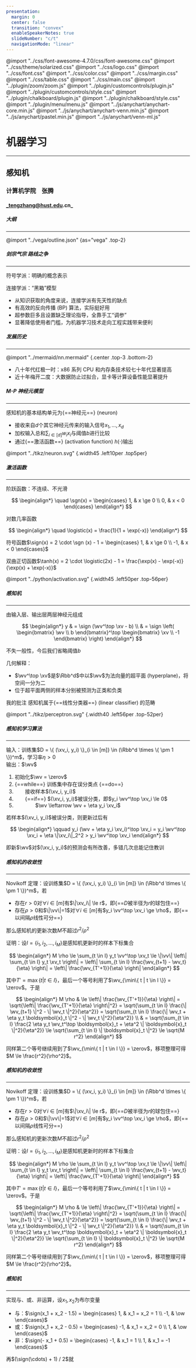```yaml
---
presentation:
  margin: 0
  center: false
  transition: "convex"
  enableSpeakerNotes: true
  slideNumber: "c/t"
  navigationMode: "linear"
---
```


@import "../css/font-awesome-4.7.0/css/font-awesome.css"
@import "../css/theme/solarized.css"
@import "../css/logo.css"
@import "../css/font.css"
@import "../css/color.css"
@import "../css/margin.css"
@import "../css/table.css"
@import "../css/main.css"
@import "../plugin/zoom/zoom.js"
@import "../plugin/customcontrols/plugin.js"
@import "../plugin/customcontrols/style.css"
@import "../plugin/chalkboard/plugin.js"
@import "../plugin/chalkboard/style.css"
@import "../plugin/menu/menu.js"
@import "../js/anychart/anychart-core.min.js"
@import "../js/anychart/anychart-venn.min.js"
@import "../js/anychart/pastel.min.js"
@import "../js/anychart/venn-ml.js"

<!-- slide data-notes="" -->

<div class="bottom20"></div>

# 机器学习

<hr class="width50 center">

## 感知机

<div class="bottom8"></div>

### 计算机学院 &nbsp;&nbsp; 张腾

#### _tengzhang@hust.edu.cn_

<!-- slide vertical=true data-notes="" -->

##### 大纲

---

@import "../vega/outline.json" {as="vega" .top-2}

<!-- slide data-notes="" -->

##### 剑宗气宗 路线之争

---

符号学派：明确的概念表示

连接学派：“黑箱”模型

- 从知识获取的角度来说，连接学派有先天性的缺点
- 有高效的反向传播 (BP) 算法，实际挺好用
- 超参数巨多且设置缺乏理论指导，全靠手工“调参”
- 显著降低使用者门槛，为机器学习技术走向工程实践带来便利

<!-- slide vertical=true data-notes="" -->

##### 发展历史

---

@import "../mermaid/nn.mermaid" {.center .top-3 .bottom-2}

- 八十年代红极一时：x86 系列 CPU 和内存条技术较七十年代显著提高
- 近十年梅开二度：大数据防止过拟合，显卡等计算设备性能显著提升

<!-- slide data-notes="" -->

##### M-P 神经元模型

---

感知机的基本结构单元为{==神经元==} (neuron)

- 接收来自$d$个其它神经元传来的输入信号$x_1, \ldots, x_d$
- 加权输入总和$\sum_{i \in [d]} w_i x_i$与阈值$b$进行比较
- 通过{==激活函数==} (activation function) $h(\cdot)$输出

@import "../tikz/neuron.svg" {.width45 .left10per .top5per}

<!-- slide vertical=true data-notes="" -->

##### 激活函数

---

<div class="top2"></div>

阶跃函数：不连续、不光滑

$$
\begin{align*}
    \quad \sgn(x) = \begin{cases} 1, & x \ge 0 \\ 0, & x < 0 \end{cases}
\end{align*}
$$

对数几率函数

$$
\begin{align*}
    \quad \logistic(x) = \frac{1}{1 + \exp(-x)}
\end{align*}
$$

符号函数$\sign(x) = 2 \cdot \sgn (x) - 1 = \begin{cases} 1, & x \ge 0 \\ -1, & x < 0 \end{cases}$

双曲正切函数$\tanh(x) = 2 \cdot \logistic(2x) - 1 = \frac{\exp(x) - \exp(-x)}{\exp(x) + \exp(-x)}$

@import "../python/activation.svg" {.width45 .left50per .top-56per}

<!-- slide data-notes="" -->

##### 感知机

---

由输入层、输出层两层神经元组成

$$
\begin{align*}
    y & = \sign (\wv^\top \xv - b) \\
    & = \sign \left( \begin{bmatrix} \wv \\ b \end{bmatrix}^\top \begin{bmatrix} \xv \\ -1 \end{bmatrix} \right)
\end{align*}
$$

<div class="top-4"></div>

不失一般性，今后我们省略阈值$b$

<div class="top2"></div>

几何解释：

- $\wv^\top \xv$是$\Rbb^d$中以$\wv$为法向量的超平面 (hyperplane)，将空间一分为二
- 位于超平面两侧的样本分别被预测为正类和负类

<div class="top2"></div>

我的批注 感知机属于{==线性分类器==} (linear classifier) 的范畴

@import "../tikz/perceptron.svg" {.width40 .left56per .top-52per}

<!-- slide vertical=true data-notes="" -->

##### 感知机学习算法

---

输入：训练集$D = \{ (\xv_i, y_i) \}_{i \in [m]} \in (\Rbb^d \times \{ \pm 1 \})^m$，学习率$\eta > 0$<br>输出：$\wv$

1. 初始化$\wv = \zerov$
2. {==while==} 训练集中存在误分类点 {==do==}
4. &emsp;&emsp;接收样本$(\xv_i, y_i)$
5. &emsp;&emsp;{==if==} $(\xv_i, y_i)$被误分类，即$y_i \wv^\top \xv_i \le 0$
6. &emsp;&emsp;&emsp;&emsp;$\wv \leftarrow \wv + \eta y_i \xv_i$

<div class="top2"></div>

若样本$(\xv_i, y_i)$被误分类，则更新过后有

$$
\begin{align*}
    \qquad y_i (\wv + \eta y_i \xv_i)^\top \xv_i = y_i \wv^\top \xv_i + \eta \|\xv_i\|_2^2 > y_i \wv^\top \xv_i
\end{align*}
$$

<div class="top-3"></div>

即新$\wv$对$(\xv_i, y_i)$的预测会有所改善，多错几次总能记住教训

<!-- slide vertical=true data-notes="" -->

##### 感知机的收敛性

---



Novikoff 定理：设训练集$D = \{ (\xv_i, y_i) \}_{i \in [m]} \in (\Rbb^d \times \{ \pm 1 \})^m$，若

- 存在$r > 0$对$\forall i \in [m]$有$\|\xv_i\| \le r$，即{==$D$被半径为$r$的球包住==}
- 存在$\rho>0$和$\|\vv\|=1$对$\forall i \in [m]$有$y_i \vv^\top \xv_i \ge \rho$，即{==以间隔$\rho$线性可分==}

那么感知机的更新次数$M$不超过$r^2/\rho^2$

证明：设$I = \{ i_1, i_2, \ldots, i_M \}$是感知机更新时的样本下标集合

$$
\begin{align*}
M \rho \le \sum_{t \in I} y_t \vv^\top \xv_t \le \|\vv\| \left\| \sum_{t \in I} y_t \xv_t \right\| = \left\| \sum_{t \in I} \frac{\wv_{t+1} - \wv_t}{\eta} \right\| = \left\| \frac{\wv_{T'+1}}{\eta} \right\|
\end{align*}
$$

其中$T' = \max\{ t | t \in I \}$，最后一个等号利用了$\wv_{\min\{ t | t \in I \}} = \zerov$。于是

$$
\begin{align*}
M \rho & \le \left\| \frac{\wv_{T'+1}}{\eta} \right\| = \sqrt{\left\| \frac{\wv_{T'+1}}{\eta} \right\|^2} = \sqrt{\sum_{t \in I} \frac{\| \wv_{t+1} \|^2 - \| \wv_t \|^2}{\eta^2}} = \sqrt{\sum_{t \in I} \frac{\| \wv_t + \eta y_t \boldsymbol{x}_t \|^2 - \| \wv_t \|^2}{\eta^2}} \\
& = \sqrt{\sum_{t \in I} \frac{2 \eta y_t \wv_t^\top \boldsymbol{x}_t + \eta^2 \| \boldsymbol{x}_t \|^2}{\eta^2}} \le \sqrt{\sum_{t \in I} \| \boldsymbol{x}_t \|^2} \le \sqrt{M r^2}
\end{align*}
$$

同样第二个等号继续用到了$\wv_{\min\{ t | t \in I \}} = \zerov$，移项整理可得$M \le \frac{r^2}{\rho^2}$。

<!-- slide vertical=true data-notes="" -->

##### 感知机的收敛性

---

Novikoff 定理：设训练集$D = \{ (\xv_i, y_i) \}_{i \in [m]} \in (\Rbb^d \times \{ \pm 1 \})^m$，若

- 存在$r > 0$对$\forall i \in [m]$有$\|\xv_i\| \le r$，即{==$D$被半径为$r$的球包住==}
- 存在$\rho>0$和$\|\vv\|=1$对$\forall i \in [m]$有$y_i \vv^\top \xv_i \ge \rho$，即{==以间隔$\rho$线性可分==}

那么感知机的更新次数$M$不超过$r^2/\rho^2$

证明：设$I = \{ i_1, i_2, \ldots, i_M \}$是感知机更新时的样本下标集合

$$
\begin{align*}
M \rho \le \sum_{t \in I} y_t \vv^\top \xv_t \le \|\vv\| \left\| \sum_{t \in I} y_t \xv_t \right\| = \left\| \sum_{t \in I} \frac{\wv_{t+1} - \wv_t}{\eta} \right\| = \left\| \frac{\wv_{T'+1}}{\eta} \right\|
\end{align*}
$$

其中$T' = \max\{ t | t \in I \}$，最后一个等号利用了$\wv_{\min\{ t | t \in I \}} = \zerov$。于是

$$
\begin{align*}
M \rho & \le \left\| \frac{\wv_{T'+1}}{\eta} \right\| = \sqrt{\left\| \frac{\wv_{T'+1}}{\eta} \right\|^2} = \sqrt{\sum_{t \in I} \frac{\| \wv_{t+1} \|^2 - \| \wv_t \|^2}{\eta^2}} = \sqrt{\sum_{t \in I} \frac{\| \wv_t + \eta y_t \boldsymbol{x}_t \|^2 - \| \wv_t \|^2}{\eta^2}} \\
& = \sqrt{\sum_{t \in I} \frac{2 \eta y_t \wv_t^\top \boldsymbol{x}_t + \eta^2 \| \boldsymbol{x}_t \|^2}{\eta^2}} \le \sqrt{\sum_{t \in I} \| \boldsymbol{x}_t \|^2} \le \sqrt{M r^2}
\end{align*}
$$

同样第二个等号继续用到了$\wv_{\min\{ t | t \in I \}} = \zerov$，移项整理可得$M \le \frac{r^2}{\rho^2}$。

<!-- slide data-notes="" -->

##### 感知机

---

实现与、或、非运算，设$x_1,x_2$为布尔变量

- 与：$\sign(x_1 + x_2 - 1.5) = \begin{cases} 1, & x_1 = x_2 = 1 \\ -1, & \ow \end{cases}$
- 或：$\sign(x_1 + x_2 - 0.5) = \begin{cases} -1, & x_1 = x_2 = 0 \\ 1, & \ow \end{cases}$
- 非：$\sign(- x_1 + 0.5) = \begin{cases} -1, & x_1 = 1 \\ 1, & x_1 = -1 \end{cases}$

再$(\sign(\cdots) + 1) / 2$就
